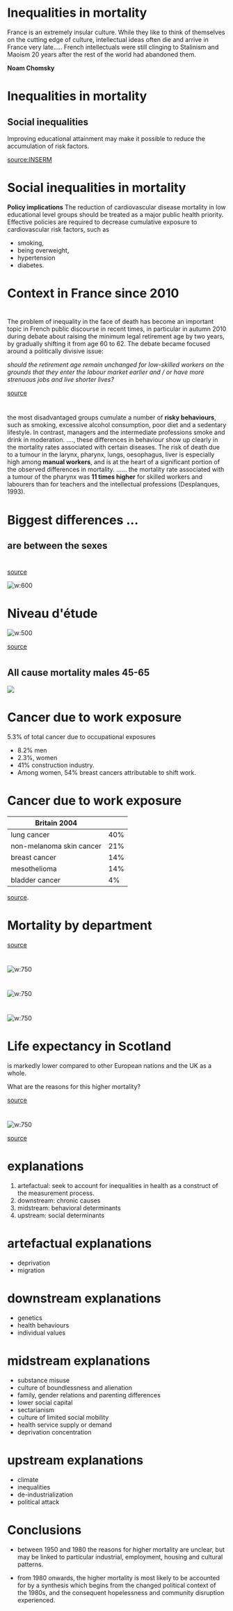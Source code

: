 <!--
theme: gaia
class: gaia lead
headingDivider: 1
paginate: true
header: 
footer: 
backgroundImage: linear-gradient(-20deg, rgba(0, 0, 0, 0.3), transparent)
_paginate: false
_header: ''
_footer: ''

style: |
  @keyframes marp-outgoing-transition-vertical-scroll {
    from { transform: translateY(0%); }
    to { transform: translateY(-100%); }
  }
  @keyframes marp-incoming-transition-vertical-scroll {
    from { transform: translateY(100%); }
    to { transform: translateY(0%); }
  }

  @keyframes marp-outgoing-transition-vflip {
    0% { animation-timing-function: ease-in; }
    50% {
      transform: perspective(100vw) translateZ(-100vw) rotateX(-90deg);
      opacity: 0.5;
      animation-timing-function: step-end;
    }
    100% { opacity: 0; }
  }
  @keyframes marp-incoming-transition-vflip {
    0% {
      animation-timing-function: step-start;
      opacity: 0;
    }
    50% {
      transform: perspective(100vw) translateZ(-100vw) rotateX(90deg);
      opacity: 0.5;
      animation-timing-function: ease-out;
    }
  }

  header, footer { text-align: center; color: currentcolor; }
 # section.small-code pre { font-size: 68%; }
-->
# Inequalities in mortality 
 <style scoped>section { justify-content: start; }</style>

<!-- _transition: fade -->
France is an extremely insular culture. While they like to think of themselves on the cutting edge of culture, intellectual ideas often die and arrive in France very late..... French intellectuals were still clinging to Stalinism and Maoism 20 years after the rest of the world had abandoned them.

**Noam Chomsky**

# Inequalities in mortality 
 <style scoped>section { justify-content: start; }</style>
<!-- _transition: fade -->
## Social inequalities 

Improving educational attainment may make
it possible to reduce the accumulation of risk factors.

<!-- [source](https://www.hal.inserm.fr/file/index/docid/364818/filename/Edisc-art-sept08.doc) -->
[source:INSERM](https://www.hal.inserm.fr/inserm-00364818v1/file/Edisc-art-sept08.pdf)


# Social inequalities in mortality 
<!-- _transition: cube -->


**Policy implications**
The reduction of cardiovascular disease mortality in low educational
level groups should be treated as a major public health priority.
Effective policies are required to decrease cumulative exposure to
cardiovascular risk factors, such as 

* smoking, 
* being overweight,
* hypertension 
* diabetes. 

# Context in France since 2010
<!-- _transition: cube -->

#

<!-- _transition: fade -->
The problem of inequality in the face of death has become an important topic in French public discourse in recent times, in particular in autumn 2010 during debate about raising the minimum legal retirement age by two years, by gradually shifting it from age 60 to 62. The debate became focused around a politically divisive issue:

*should the retirement age remain unchanged for low-skilled workers
on the grounds that they enter the labour market earlier and / or
have more strenuous jobs and live shorter lives?*


[source](https://www.ofce.sciences-po.fr/blog/social-inequality-in-the-face-of-death/)

#

<!-- _transition: fade -->

the most disadvantaged groups cumulate a number of **risky behaviours**, such as smoking, excessive alcohol consumption, poor diet and a sedentary lifestyle. In contrast, managers and the intermediate professions smoke and drink in moderation. ...., these differences in behaviour show up clearly in the mortality rates associated with certain diseases. The risk of death due to a tumour in the larynx, pharynx, lungs, oesophagus, liver is especially high among **manual workers**, and is at the heart of a significant portion of the observed differences in mortality. ...... the mortality rate associated with a tumour of the pharynx was **11 times higher** for skilled workers and labourers than for teachers and the intellectual professions (Desplanques, 1993).



# Biggest differences ...
<!-- _transition: glow -->
## are between the sexes 

#

<!-- _transition: fade -->
[source](https://www.insee.fr/fr/statistiques/2383438#graphique-figure1_radio1)

![w:600](./table1.png)

# Niveau d'étude

<!-- _transition: fade -->
![w:500](./table2.png)

[source](https://www.insee.fr/fr/statistiques/2383438#graphique-figure1_radio2)

#

<!-- _transition: fade -->
## All cause mortality males 45-65
![](./table3.png)

# Cancer due to work exposure

<!-- _transition: cube -->
5.3% of total cancer due to occupational exposures 

- 8.2% men 
- 2.3%, women
- 41% construction industry. 
- Among women, 54% breast cancers attributable to shift work.


# Cancer due to work exposure

<!-- _transition: cube -->
|Britain 2004 ||
|---|---|
| lung cancer |40%  |
| non-melanoma skin cancer |21% |
| breast cancer |14% |
| mesothelioma |14% |
| bladder cancer |4%  |


[source](https://www.ncbi.nlm.nih.gov/pmc/articles/PMC4631263/#:~:text=Overall%2C%205.3%25%20of%20total%20cancer,%3B%202.3%25%2C%20women).

# Mortality by department

<!-- _transition: fade -->
[source](https://www.ined.fr/fichier/s_rubrique/22051/2013_3_france_mortality_by_departement.en.pdf)


#

<!-- _transition: fade -->
![w:750](./life_expectancy_dept.png)


#

<!-- _transition: fade -->
![w:750](./mortality_30-59.png)

#

<!-- _transition: cube -->
![w:750](./mortality_table_30-59.png)

# Life expectancy in Scotland 

<!-- _transition: cube -->
is markedly lower compared to other European nations 
and the UK as a whole. 

What are the reasons for this higher mortality?

[source](https://www.sciencedirect.com/science/article/abs/pii/S0033350612001096?via%3Dihub)

#

<!-- _transition: cube -->
![w:750](./causes_scotland)

[source](https://www.scotpho.org.uk/population-dynamics/deaths/data/most-frequent-causes/)

# explanations 


1. artefactual: seek to account for inequalities in health
as a construct of the measurement process. 
1.  downstream:  chronic causes
1.  midstream:  behavioral determinants
1.  upstream: social determinants


#  artefactual explanations 

<!-- _transition: fade -->
 <style scoped>section { justify-content: start; }</style>
- deprivation
- migration



# downstream explanations

<!-- _transition: fade -->
 <style scoped>section { justify-content: start; }</style>
- genetics
-  health behaviours
-  individual values

# midstream explanations 

<!-- _transition: fade -->
- substance misuse
- culture of boundlessness and alienation
- family, gender relations and parenting differences
- lower social capital
- sectarianism
- culture of limited social mobility
- health service supply or demand
- deprivation concentration


# upstream explanations 

<!-- _transition: cube -->
 <style scoped>section { justify-content: start; }</style>
- climate
-  inequalities
-  de-industrialization
-  political attack

#  Conclusions

* between 1950 and 1980 the reasons for higher mortality are unclear, but may be linked to particular industrial, employment, housing and cultural patterns. 

* from 1980 onwards, the higher mortality is most likely to be accounted for by a synthesis which begins from the changed political context of the 1980s, and the consequent hopelessness and community disruption experienced. 
